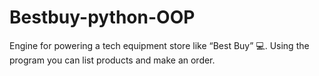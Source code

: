 # Bestbuy-python-OOP
Engine for powering a tech equipment store like “Best Buy” 💻. Using the program you can list products and make an order.
